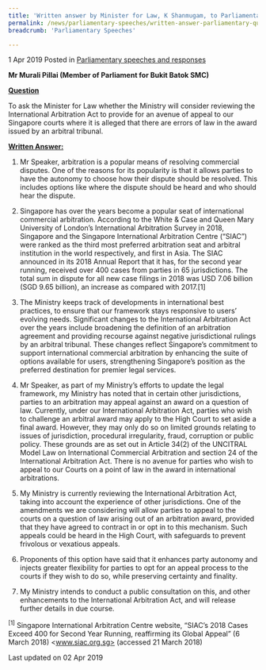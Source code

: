 ```yaml
---
title: 'Written answer by Minister for Law, K Shanmugam, to Parliamentary Question on the International Arbitration Act'
permalink: /news/parliamentary-speeches/written-answer-parliamentary-question-international-arbitration-act
breadcrumb: 'Parliamentary Speeches'

---
```



1 Apr 2019 Posted in [Parliamentary speeches and responses](/news/parliamentary-speeches)

**Mr Murali Pillai (Member of Parliament for Bukit Batok SMC)**

**<u>Question</u>**

To ask the Minister for Law whether the Ministry will consider reviewing the International Arbitration Act to provide for an avenue of appeal to our Singapore courts where it is alleged that there are errors of law in the award issued by an arbitral tribunal.  

**<u>Written Answer:</u>**

1. Mr Speaker, arbitration is a popular means of resolving commercial disputes. One of the reasons for its popularity is that it allows parties to have the autonomy to choose how their dispute should be resolved. This includes options like where the dispute should be heard and who should hear the dispute.

 

2. Singapore has over the years become a popular seat of international commercial arbitration. According to the White & Case and Queen Mary University of London’s International Arbitration Survey in 2018, Singapore and the Singapore International Arbitration Centre (“SIAC”) were ranked as the third most preferred arbitration seat and arbitral institution in the world respectively, and first in Asia. The SIAC announced in its 2018 Annual Report that it has, for the second year running, received over 400 cases from parties in 65 jurisdictions. The total sum in dispute for all new case filings in 2018 was USD 7.06 billion (SGD 9.65 billion), an increase as compared with 2017.[1]

 

3. The Ministry keeps track of developments in international best practices, to ensure that our framework stays responsive to users’ evolving needs. Significant changes to the International Arbitration Act over the years include broadening the definition of an arbitration agreement and providing recourse against negative jurisdictional rulings by an arbitral tribunal. These changes reflect Singapore’s commitment to support international commercial arbitration by enhancing the suite of options available for users, strengthening Singapore’s position as the preferred destination for premier legal services.

 

4. Mr Speaker, as part of my Ministry’s efforts to update the legal framework, my Ministry has noted that in certain other jurisdictions, parties to an arbitration may appeal against an award on a question of law.  Currently, under our International Arbitration Act, parties who wish to challenge an arbitral award may apply to the High Court to set aside a final award. However, they may only do so on limited grounds relating to issues of jurisdiction, procedural irregularity, fraud, corruption or public policy. These grounds are as set out in Article 34(2) of the UNCITRAL Model Law on International Commercial Arbitration and section 24 of the International Arbitration Act. There is no avenue for parties who wish to appeal to our Courts on a point of law in the award in international arbitrations.

 

5. My Ministry is currently reviewing the International Arbitration Act, taking into account the experience of other jurisdictions. One of the amendments we are considering will allow parties to appeal to the courts on a question of law arising out of an arbitration award, provided that they have agreed to contract in or opt in to this mechanism. Such appeals could be heard in the High Court, with safeguards to prevent frivolous or vexatious appeals.

 

6. Proponents of this option have said that it enhances party autonomy and injects greater flexibility for parties to opt for an appeal process to the courts if they wish to do so, while preserving certainty and finality.

 

7. My Ministry intends to conduct a public consultation on this, and other enhancements to the International Arbitration Act, and will release further details in due course.  

<sup>[1]</sup> Singapore International Arbitration Centre website, “SIAC’s 2018 Cases Exceed 400 for Second Year Running, reaffirming its Global Appeal” (6 March 2018) <www.siac.org.sg> (accessed 21 March 2018)

<p class="right-side-updated">Last updated on 02 Apr 2019</p>

